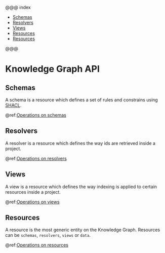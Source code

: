 @@@ index

* [Schemas](kg-schemas-api.md)
* [Resolvers](kg-resolvers-api.md)
* [Views](kg-views-api.md)
* [Resources](kg-resources-api.md)
* [Resources](kg-data-api.md)


@@@

# Knowledge Graph API

## Schemas
A schema is a resource which defines a set of rules and constrains using [SHACL](https://www.w3.org/TR/shacl/). 

@ref:[Operations on schemas](kg-schemas-api.md)

## Resolvers
A resolver is a resource which defines the way ids are retrieved inside a project.

@ref:[Operations on resolvers](kg-resolvers-api.md)

## Views
A view is a resource which defines the way indexing is applied to certain resources inside a project.

@ref:[Operations on views](kg-views-api.md)

## Resources
A resource is the most generic entity on the Knowledge Graph. Resources can be `schemas`, `resolvers`, `views` or `data`.

@ref:[Operations on resources](kg-resources-api.md)
